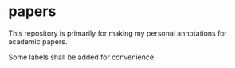 # papers

This repository is primarily for making my personal annotations for academic papers.

Some labels shall be added for convenience.
